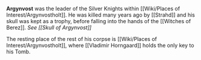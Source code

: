 **Argynvost** was the leader of the Silver Knights within [[Wiki/Places of Interest/Argynvostholt]]. He was killed many years ago by [[Strahd]] and his skull was kept as a trophy, before falling into the hands of the [[Witches of Berez]]. *See [[Skull of Argynvost]]*

The resting place of the rest of his corpse is [[Wiki/Places of Interest/Argynvostholt]], where [[Vladimir Horngaard]] holds the only key to his Tomb.